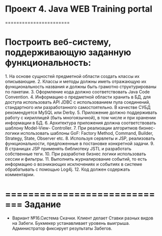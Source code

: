 # Проект 4. Java WEB Training portal
=======================
<h1>Построить веб-систему, поддерживающую заданную функциональность:</h1>
1. На основе сущностей предметной области создать классы их
   описывающие.
2. Классы и методы должны иметь отражающую их функциональность
   названия и должны быть грамотно структурированы по пакетам.
3. Оформление кода должно соответствовать Java Code Convention.
4. Информацию о предметной области хранить в БД, для доступа
   использовать API JDBC с использованием пула соединений,
   стандартного или разработанного самостоятельно. В качестве СУБД
   рекомендуется MySQL или Derby.
5. Приложение должно поддерживать работу с кириллицей (быть
   многоязычной), в том числе и при хранении информации в БД.
6. Архитектура приложения должна соответствовать шаблону Model-View-
   Controller.
7. При реализации алгоритмов бизнес-логики использовать шаблоны GoF:
   Factory Method, Command, Builder, Strategy, State, Observer etc.
8. Используя сервлеты и JSP, реализовать функциональности,
   предложенные в постановке конкретной задачи.
9. В страницах JSP применять библиотеку JSTL и разработать собственные
   теги.
10. При разработке бизнес логики использовать сессии и фильтры.
11. Выполнить журналирование событий, то есть информацию о
    возникающих исключениях и событиях в системе обрабатывать с
    помощью Log4j.
12. Код должен содержать комментарии.

=============================
Задание
=============================
  * Вариант №16.Система Скачки. Клиент делает Ставки разных видов на Забеги.
Букмекер устанавливает уровень выигрыша. Администратор фиксирует
результаты Забегов.
